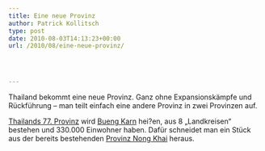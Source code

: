 ```yaml
---
title: Eine neue Provinz
author: Patrick Kollitsch
type: post
date: 2010-08-03T14:13:23+00:00
url: /2010/08/eine-neue-provinz/




---
```

Thailand bekommt eine neue Provinz. Ganz ohne Expansionskämpfe und Rückführung &#8211; man teilt einfach eine andere Provinz in zwei Provinzen auf.

[Thailands 77. Provinz][1] wird [Bueng Karn][2] hei?en, aus 8 &#8222;Landkreisen&#8220; bestehen und 330.000 Einwohner haben. Dafür schneidet man ein Stück aus der bereits bestehenden [Provinz Nong Khai][3] heraus.

 [1]: http://www.nationmultimedia.com/home/Bueng-Karn-to-become-Thailands-77th-province-30135122.html
 [2]: http://en.wikipedia.org/wiki/Amphoe_Bueng_Kan
 [3]: http://en.wikipedia.org/wiki/Nong_Khai_Province